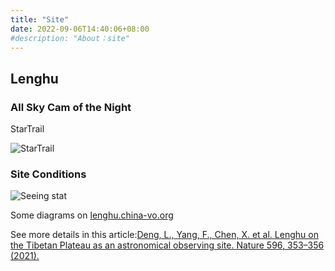 ```yaml
---
title: "Site"
date: 2022-09-06T14:40:06+08:00
#description: "About：site"
---
```


## Lenghu

### All Sky Cam of the Night

StarTrail

![StarTrail](/images/startrail3.jpg)

### Site Conditions

![Seeing stat](/images/seeing.png)

Some diagrams on [lenghu.china-vo.org](http://lenghu.china-vo.org/)

See more details in this article:[Deng, L., Yang, F., Chen, X. et al. Lenghu on the Tibetan Plateau as an astronomical observing site. Nature 596, 353–356 (2021).](https://doi.org/10.1038/s41586-021-03711-z)